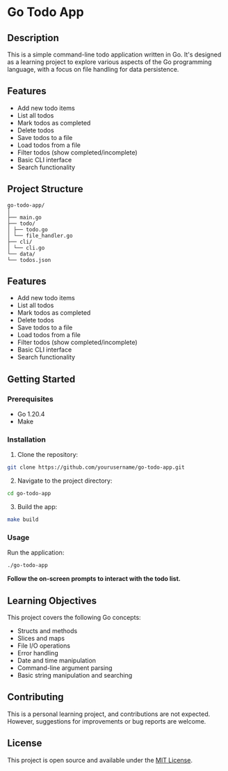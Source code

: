 # Go Todo App

## Description

This is a simple command-line todo application written in Go. It's designed as a learning project to explore various aspects of the Go programming language, with a focus on file handling for data persistence.

## Features

- Add new todo items
- List all todos
- Mark todos as completed
- Delete todos
- Save todos to a file
- Load todos from a file
- Filter todos (show completed/incomplete)
- Basic CLI interface
- Search functionality

## Project Structure
```
go-todo-app/
│
├── main.go
├── todo/
│ ├── todo.go
│ └── file_handler.go
├── cli/
│ └── cli.go
└── data/
└── todos.json
```

## Features

- Add new todo items
- List all todos
- Mark todos as completed
- Delete todos
- Save todos to a file
- Load todos from a file
- Filter todos (show completed/incomplete)
- Basic CLI interface
- Search functionality

## Getting Started

### Prerequisites

- Go 1.20.4
- Make

### Installation

1. Clone the repository:
```sh
git clone https://github.com/yourusername/go-todo-app.git

```

2. Navigate to the project directory:
```sh
cd go-todo-app
```

3. Build the app:

```sh
make build
```

### Usage

Run the application:

```sh
./go-todo-app

```

**Follow the on-screen prompts to interact with the todo list.**

## Learning Objectives

This project covers the following Go concepts:

- Structs and methods
- Slices and maps
- File I/O operations
- Error handling
- Date and time manipulation
- Command-line argument parsing
- Basic string manipulation and searching

## Contributing

This is a personal learning project, and contributions are not expected. However, suggestions for improvements or bug reports are welcome.

## License

This project is open source and available under the [MIT License](LICENSE).
